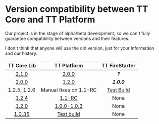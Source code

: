 Version compatibility between TT Core and TT Platform 
=========

Our project is in the stage of alpha/beta development, so we can't fully guarantee compatibility between versions and their features.

I don't think that anyone will use the old version, just for your information and our history.

| TT Core Lib   | TT Platform   | TT FireStarter
| :-----------: |:-------------:| :------------:
| [2.1.0](https://github.com/Plain-Solutions/tt-core/releases/tag/2.1.0) |  [2.0.0](https://github.com/Plain-Solutions/tt-platform/releases/tag/2.0.0) | ***?***
| [2.0.0](https://github.com/Plain-Solutions/tt-core/releases/tag/2.0.0)	| [1.2.0](https://github.com/Plain-Solutions/tt-platform/releases/tag/1.2.0) | ***1.0.0***
| 1.2.5, 1.2.6 | Manual fixes on 1.1-RC |  [Test Build](https://github.com/Plain-Solutions/tt-firestarter/tree/89beaac16401a6de89a47a20c52597736e802498)
| [1.2.4](http://github.com/Plain-Solutions/tt-core/releases/tag/1.2.4) | [1.1-RC](https://github.com/Plain-Solutions/tt-platform/tree/2a80eb585553218dea9b5787e313d9dec28d3775) | None
| [1.2.0](https://github.com/Plain-Solutions/tt-core/releases/tag/1.2.0)      | [1.0.0-1.0.3](https://github.com/Plain-Solutions/tt-platform/releases/tag/1.0.0)     | None     
| [1.0.35](https://github.com/Plain-Solutions/tt-core/releases/tag/1.0.35) | [Test build](https://github.com/Plain-Solutions/tt-platform/tree/61d257621f82616c0a6e0f36d209ad546850b1dd)| None 